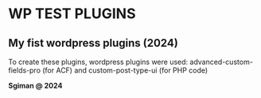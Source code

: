 # WP TEST PLUGINS 
 
## My fist wordpress plugins (2024)
 
To create these plugins, wordpress plugins were used: advanced-custom-fields-pro (for ACF) and custom-post-type-ui (for PHP code)

**Sgiman @ 2024**
